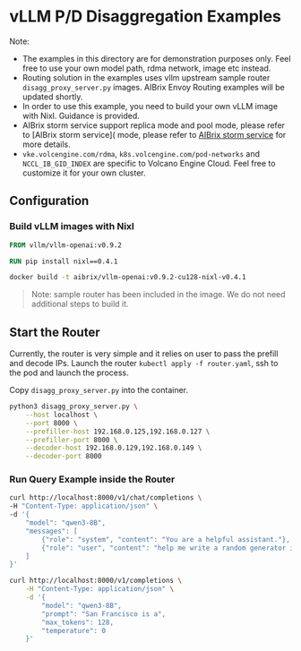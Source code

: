 # vLLM P/D Disaggregation Examples

Note:
- The examples in this directory are for demonstration purposes only. Feel free to use your own model path, rdma network, image etc instead.
- Routing solution in the examples uses vllm upstream sample router `disagg_proxy_server.py` images. AIBrix Envoy Routing examples will be updated shortly.
- In order to use this example, you need to build your own vLLM image with Nixl. Guidance is provided.
- AIBrix storm service support replica mode and pool mode, please refer to [AIBrix storm service]( mode, please refer to [AIBrix storm service](https://aibrix.readthedocs.io/latest/designs/aibrix-stormservice.html) for more details.
- `vke.volcengine.com/rdma`, `k8s.volcengine.com/pod-networks` and `NCCL_IB_GID_INDEX` are specific to Volcano Engine Cloud. Feel free to customize it for your own cluster.

## Configuration

### Build vLLM images with Nixl

```Dockerfile
FROM vllm/vllm-openai:v0.9.2

RUN pip install nixl==0.4.1 
```

```bash
docker build -t aibrix/vllm-openai:v0.9.2-cu128-nixl-v0.4.1
```

> Note: sample router has been included in the image. We do not need additional steps to build it. 

## Start the Router

Currently, the router is very simple and it relies on user to pass the prefill and decode IPs.
Launch the router `kubectl apply -f router.yaml`, ssh to the pod and launch the process.

Copy `disagg_proxy_server.py` into the container.

```bash
python3 disagg_proxy_server.py \
    --host localhost \
    --port 8000 \
    --prefiller-host 192.168.0.125,192.168.0.127 \
    --prefiller-port 8000 \
    --decoder-host 192.168.0.129,192.168.0.149 \
    --decoder-port 8000
```

### Run Query Example inside the Router

```bash
curl http://localhost:8000/v1/chat/completions \
-H "Content-Type: application/json" \
-d '{
    "model": "qwen3-8B",
    "messages": [
        {"role": "system", "content": "You are a helpful assistant."},
        {"role": "user", "content": "help me write a random generator in python"}
    ]
}'
```

```bash
curl http://localhost:8000/v1/completions \
    -H "Content-Type: application/json" \
    -d '{
        "model": "qwen3-8B",
        "prompt": "San Francisco is a",
        "max_tokens": 128,
        "temperature": 0
    }'
```
